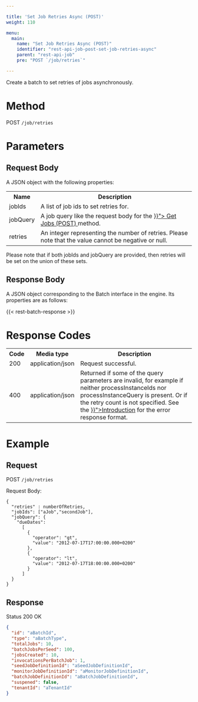 ```yaml
---

title: 'Set Job Retries Async (POST)'
weight: 110

menu:
  main:
    name: "Set Job Retries Async (POST)"
    identifier: "rest-api-job-post-set-job-retries-async"
    parent: "rest-api-job"
    pre: "POST `/job/retries`"

---
```


Create a batch to set retries of jobs asynchronously.


# Method

POST `/job/retries`


# Parameters

## Request Body

A JSON object with the following properties:

<table class="table table-striped">
  <tr>
    <th>Name</th>
    <th>Description</th>
  </tr>
  <tr>
    <td>jobIds</td>
    <td>A list of job ids to set retries for.</td>
  </tr>
  <tr>
    <td>jobQuery</td>
    <td>
      A job query like the request body for the 
      <a href="{{< ref "/reference/rest/job/post-query.md#request-body" >}}">
        Get Jobs (POST)
      </a> method.
    </td>
  </tr>
  <tr>
    <td>retries</td>
    <td>An integer representing the number of retries. Please note that the value cannot be negative or null.</td>
  </tr>
</table>

Please note that if both jobIds and jobQuery are provided, then retries will be set on the union
of these sets. 

## Response Body

A JSON object corresponding to the Batch interface in the engine. Its properties are as follows:

{{< rest-batch-response >}}

# Response Codes

<table class="table table-striped">
  <tr>
    <th>Code</th>
    <th>Media type</th>
    <th>Description</th>
  </tr>
  <tr>
    <td>200</td>
    <td>application/json</td>
    <td>Request successful.</td>
  </tr>
  <tr>
    <td>400</td>
    <td>application/json</td>
    <td>Returned if some of the query parameters are invalid, for example if neither processInstanceIds nor processInstanceQuery is present. Or if the retry count is not specified. See the <a href="{{< ref "/reference/rest/overview/_index.md#error-handling" >}}">Introduction</a> for the error response format.</td>
  </tr>
</table>


# Example

## Request

POST `/job/retries`

Request Body:

    {
      "retries" : numberOfRetries,
      "jobIds": ["aJob","secondJob"],
      "jobQuery": {
        "dueDates":
          [
            {
              "operator": "gt",
              "value": "2012-07-17T17:00:00.000+0200"
            },
            {
              "operator": "lt",
              "value": "2012-07-17T18:00:00.000+0200"
            }
          ]
      }
    }

## Response

Status 200 OK

```json
{
  "id": "aBatchId",
  "type": "aBatchType",
  "totalJobs": 10,
  "batchJobsPerSeed": 100,
  "jobsCreated": 10,
  "invocationsPerBatchJob": 1,
  "seedJobDefinitionId": "aSeedJobDefinitionId",
  "monitorJobDefinitionId": "aMonitorJobDefinitionId",
  "batchJobDefinitionId": "aBatchJobDefinitionId",
  "suspened": false,
  "tenantId": "aTenantId"
}
```
